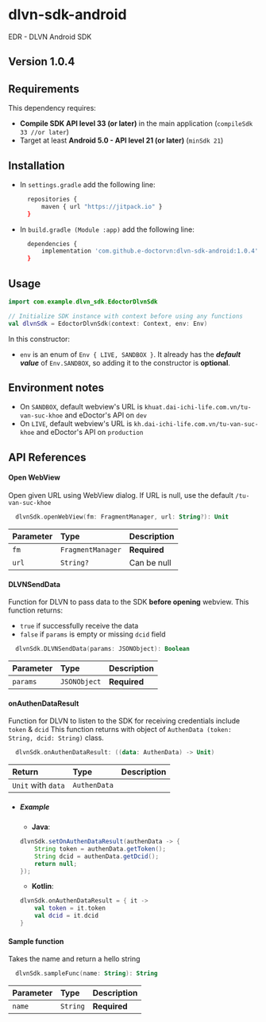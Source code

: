 # dlvn-sdk-android

EDR - DLVN Android SDK 

## Version 1.0.4

## Requirements

This dependency requires:

* **Compile SDK API level 33 (or later)** in the main application (```compileSdk 33 //or later```)
* Target at least **Android 5.0 - API level 21 (or later)** (```minSdk 21```)

## Installation

- In ```settings.gradle``` add the following line: 

  ```sh
    repositories {
        maven { url "https://jitpack.io" }
    }
  ```

- In ```build.gradle (Module :app)``` add the following line: 

  ```sh
    dependencies {
        implementation 'com.github.e-doctorvn:dlvn-sdk-android:1.0.4'
    }
  ```
    
## Usage
```kotlin
import com.example.dlvn_sdk.EdoctorDlvnSdk

// Initialize SDK instance with context before using any functions
val dlvnSdk = EdoctorDlvnSdk(context: Context, env: Env)
```
In this constructor:
- `env` is an enum of `Env { LIVE, SANDBOX }`. It already has the ***default value*** of `Env.SANDBOX`, so adding it to the constructor is **optional**.

## Environment notes
- On `SANDBOX`, default webview's URL is `khuat.dai-ichi-life.com.vn/tu-van-suc-khoe` and eDoctor's API on `dev` 
- On `LIVE`, default webview's URL is `kh.dai-ichi-life.com.vn/tu-van-suc-khoe` and eDoctor's API on `production`

## API References

#### Open WebView

Open given URL using WebView dialog. If URL is null, use the default ```/tu-van-suc-khoe```

```kotlin
  dlvnSdk.openWebView(fm: FragmentManager, url: String?): Unit
```

| Parameter | Type     | Description                |
| :-------- | :------- | :------------------------- |
| `fm` | `FragmentManager` | **Required** |
| `url` | `String?` | Can be null |

#### DLVNSendData

Function for DLVN to pass data to the SDK **before opening** webview.
This function returns:
* `true` if successfully receive the data
* `false` if `params` is empty or missing `dcid` field

```kotlin
  dlvnSdk.DLVNSendData(params: JSONObject): Boolean
```

| Parameter | Type     | Description                |
| :-------- | :------- | :------------------------- |
| `params` | `JSONObject` | **Required** |

#### onAuthenDataResult

Function for DLVN to listen to the SDK for receiving credentials include `token` & `dcid`
This function returns with object of `AuthenData (token: String, dcid: String)` class.

```kotlin
  dlvnSdk.onAuthenDataResult: ((data: AuthenData) -> Unit)
```

| Return | Type     | Description                |
| :-------- | :------- | :------------------------- |
| `Unit` with `data` | `AuthenData` |  |

* ##### Example

    * **Java**:
    ```java
    dlvnSdk.setOnAuthenDataResult(authenData -> {
        String token = authenData.getToken();
        String dcid = authenData.getDcid();
        return null;
    });
    ```
    
    * **Kotlin**:
    ```kotlin
    dlvnSdk.onAuthenDataResult = { it ->
        val token = it.token
        val dcid = it.dcid
    }
    ```

#### Sample function

Takes the name and return a hello string

```kotlin
  dlvnSdk.sampleFunc(name: String): String
```

| Parameter | Type     | Description                       |
| :-------- | :------- | :-------------------------------- |
| `name`      | `String` | **Required**|
